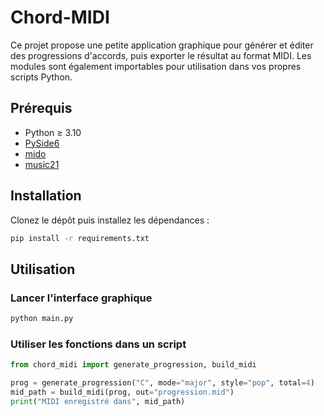 # Chord-MIDI

Ce projet propose une petite application graphique pour générer et éditer des progressions d'accords, puis exporter le résultat au format MIDI. Les modules sont également importables pour utilisation dans vos propres scripts Python.

## Prérequis

- Python ≥ 3.10
- [PySide6](https://pypi.org/project/PySide6/)
- [mido](https://pypi.org/project/mido/)
- [music21](https://pypi.org/project/music21/)

## Installation

Clonez le dépôt puis installez les dépendances :

```bash
pip install -r requirements.txt
```

## Utilisation

### Lancer l'interface graphique

```bash
python main.py
```

### Utiliser les fonctions dans un script

```python
from chord_midi import generate_progression, build_midi

prog = generate_progression("C", mode="major", style="pop", total=4)
mid_path = build_midi(prog, out="progression.mid")
print("MIDI enregistré dans", mid_path)
```

